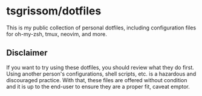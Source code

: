 # tsgrissom/dotfiles

This is my public collection of personal dotfiles, including configuration files for oh-my-zsh, tmux, neovim, and more.

## Disclaimer

If you want to try using these dotfiles, you should review what they do first. Using another person's configurations, shell scripts, etc. is a hazardous and discouraged practice. With that, these files are offered without condition and it is up to the end-user to ensure they are a proper fit, caveat emptor.
